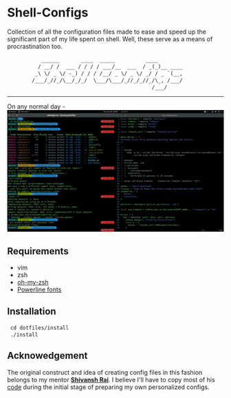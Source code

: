 # Shell-Configs
Collection of all the configuration files made to ease and speed up the significant part of my life spent on shell. Well, these serve as a means of procrastination too.

```
           ______       ____  _____          ____        
          / __/ /  ___ / / / / ___/__  ___  / _(_)__ ____
         _\ \/ _ \/ -_) / / / /__/ _ \/ _ \/ _/ / _ `(__,
        /___/_//_/\__/_/_/  \___/\___/_//_/_//_/\_, /___/
                                               /___/ 
```


---

On any normal day - <br>
![Shell-Demo](images/image.png)

## Requirements
* vim
* zsh
* [oh-my-zsh](http://ohmyz.sh/)
* [Powerline fonts](https://github.com/powerline/fonts#powerline-fonts)

## Installation
``` shell
 cd dotfiles/install
 ./install
```
## Acknowedgement
The original construct and idea of creating config files in this fashion belongs to my mentor [**Shivansh Rai**](https://github.com/shivansh). I believe I'll have to copy most of his [code](https://github.com/shivansh/dotfiles) during the initial stage of preparing my own personalized configs.
  
